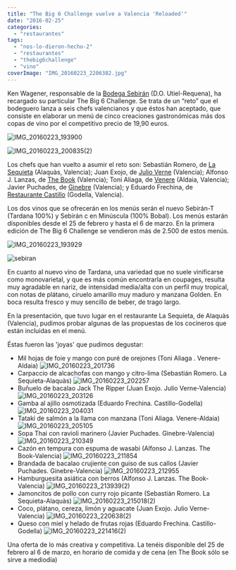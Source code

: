 ```yaml
---
title: "The Big 6 Challenge vuelve a Valencia 'Reloaded'"
date: "2016-02-25"
categories: 
  - "restaurantes"
tags: 
  - "nos-lo-dieron-hecho-2"
  - "restaurantes"
  - "thebig6challenge"
  - "vino"
coverImage: "IMG_20160223_2206382.jpg"
---
```


Ken Wagener, responsable de la [Bodega Sebirán](http://sebiran.es/) (D.O. Utiel-Requena), ha recargado su particular The Big 6 Challenge. Se trata de un “reto” que el bodeguero lanza a seis chefs valencianos y que éstos han aceptado, que consiste en elaborar un menú de cinco creaciones gastronómicas más dos copas de vino por el competitivo precio de 19,90 euros.

![IMG_20160223_193900](images/IMG_20160223_193900-300x225.jpg)

![IMG_20160223_200835(2)](images/IMG_20160223_2008352-300x225.jpg)

Los chefs que han vuelto a asumir el reto son: Sebastián Romero, de [La Sequieta](http://www.lasequieta.com/) (Alaquàs, Valencia); Juan Exojo, de [Julio Verne](https://www.facebook.com/Julio-Verne-Restaurante-350550118379299/info/?tab=overview) (Valencia); Alfonso J. Lanzas, de [The Book](http://www.thebookrestaurant.com/) (Valencia); Toni Aliaga, de [Venere](http://www.restaurantevenere.es/) (Aldaia, Valencia); Javier Puchades, de [Ginebre](http://www.ginebre.com/esp/) (Valencia); y Eduardo Frechina, de [Restaurante Castillo](https://www.facebook.com/restaurante-castillo-CUINA-VALENCIANA-CREATIVA-110051672344395/) (Godella, Valencia).

Los dos vinos que se ofrecerán en los menús serán el nuevo Sebirán-T (Tardana 100%) y Sebirán c en Minúscula (100% Bobal). Los menús estarán disponibles desde el 25 de febrero y hasta el 6 de marzo. En la primera edición de The Big 6 Challenge se vendieron más de 2.500 de estos menús.

![IMG_20160223_193929](images/IMG_20160223_193929-768x1024.jpg)

![sebiran](images/sebiran.jpg)

En cuanto al nuevo vino de Tardana, una variedad que no suele vinificarse como monovarietal, y que es más común encontrarla en coupages, resulta muy agradable en nariz, de intensidad media/alta con un perfil muy tropical, con notas de plátano, ciruelo amarillo muy maduro y manzana Golden. En boca resulta fresco y muy sencillo de beber, de trago largo.

En la presentación, que tuvo lugar en el restaurante La Sequieta, de Alaquàs (Valencia), pudimos probar algunas de las propuestas de los cocineros que están incluidas en el menú.

Éstas fueron las 'joyas' que pudimos degustar:

- Mil hojas de foie y mango con puré de orejones (Toni Aliaga . Venere-Aldaia) ![IMG_20160223_201736](images/IMG_20160223_201736-300x225.jpg)
- Carpaccio de alcachofas con mango y citro-lima (Sebastián Romero. La Sequieta-Alaquàs) ![IMG_20160223_202257](images/IMG_20160223_202257-300x225.jpg)
- Buñuelo de bacalao Jack The Ripper (Juan Exojo. Julio Verne-Valencia) ![IMG_20160223_203126](images/IMG_20160223_203126-300x225.jpg)
- Gamba al ajillo osmotizada (Eduardo Frechina. Castillo-Godella) ![IMG_20160223_204031](images/IMG_20160223_204031-300x225.jpg)
- Tataki de salmón a la llama con manzana (Toni Aliaga. Venere-Aldaia) ![IMG_20160223_205105](images/IMG_20160223_205105-225x300.jpg)
- Sopa Thai con ravioli marinero (Javier Puchades. Ginebre-Valencia) ![IMG_20160223_210349](images/IMG_20160223_210349-300x225.jpg)
- Cazón en tempura con espuma de wasabi (Alfonso J. Lanzas. The Book-Valencia) ![IMG_20160223_211854](images/IMG_20160223_211854-300x225.jpg)
- Brandada de bacalao crujiente con guiso de sus callos (Javier Puchades. Ginebre-Valencia) ![IMG_20160223_212955](images/IMG_20160223_212955-225x300.jpg)
- Hamburguesita asiática con berros (Alfonso J. Lanzas. The Book-Valencia) ![IMG_20160223_213939(2)](images/IMG_20160223_2139392-300x225.jpg)
- Jamoncitos de pollo con curry rojo picante (Sebastián Romero. La Sequieta-Alaquàs) ![IMG_20160223_215018(2)](images/IMG_20160223_2150182-300x225.jpg)
- Coco, plátano, cereza, limón y aguacate (Juan Exojo. Julio Verne-Valencia) ![IMG_20160223_220638(2)](images/IMG_20160223_2206382-300x225.jpg)
- Queso con miel y helado de frutas rojas (Eduardo Frechina. Castillo-Godella) ![IMG_20160223_221416(2)](images/IMG_20160223_2214162-300x225.jpg)

Una oferta de lo más creativa y competitiva. La tenéis disponible del 25 de febrero al 6 de marzo, en horario de comida y de cena (en The Book sólo se sirve a mediodía)
